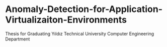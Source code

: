 # Anomaly-Detection-for-Application-Virtualizaiton-Environments
Thesis for Graduating Yıldız Technical University Computer Engineering Department
